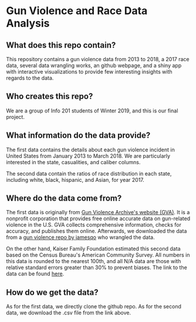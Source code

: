 # **Gun Violence and Race Data Analysis**

## **What does this repo contain?**

This repository contains a gun violence data from 2013 to 2018, a 2017 race data, several data wrangling works, an github webpage, and a shiny app with interactive visualizations to provide few interesting insights with regards to the data.

## **Who creates this repo?**

We are a group of Info 201 students of Winter 2019, and this is our final project.

## **What information do the data provide?**
The first data contains the details about each gun violence incident in United States from January 2013 to March 2018. We are particularly interested in the state, casualities, and caliber columns.

The second data contain the ratios of race distribution in each state, including white, black, hispanic, and Asian, for year 2017.

## **Where do the data come from?**
The first data is originally from [Gun Violence Archive's website (GVA)](https://www.gunviolencearchive.org/). It is a nonprofit corporation that provides free online accurate data on gun-related violence in the U.S. GVA collects comprehensive information, checks for accuracy, and publishes them online. Afterwards, we downloaded the data from a [gun violence repo by jamesqo](https://github.com/jamesqo/gun-violence-data/blob/master/README.md) who wrangled the data.

On the other hand, Kaiser Family Foundation estimated this second data based on the Census Bureau's American Community Survey. All numbers in this data is rounded to the nearest 100th, and all N/A data are those with relative standard errors greater than 30% to prevent biases. The link to the data can be found [here](https://www.kff.org/other/state-indicator/distribution-by-raceethnicity/?currentTimeframe=0&sortModel=%7B%22colId%22:%22Location%22,%22sort%22:%22asc%22%7D).

## **How do we get the data?**
As for the first data, we directly clone the github repo. As for the second data, we download the .csv file from the link above.
